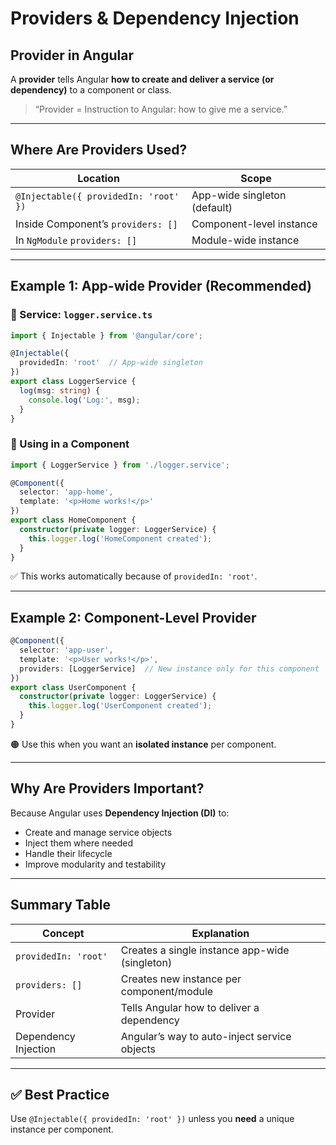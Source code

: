 # Providers & Dependency Injection

## Provider in Angular

A **provider** tells Angular **how to create and deliver a service (or dependency)** to a component or class.

> “Provider = Instruction to Angular: how to give me a service.”

---

## Where Are Providers Used?

| Location                          | Scope                          |
|----------------------------------|---------------------------------|
| `@Injectable({ providedIn: 'root' })` | App-wide singleton (default) |
| Inside Component’s `providers: []`   | Component-level instance       |
| In `NgModule` `providers: []`        | Module-wide instance           |

---

## Example 1: App-wide Provider (Recommended)

### 🔹 Service: `logger.service.ts`

```ts
import { Injectable } from '@angular/core';

@Injectable({
  providedIn: 'root'  // App-wide singleton
})
export class LoggerService {
  log(msg: string) {
    console.log('Log:', msg);
  }
}
```

### 🔹 Using in a Component

```ts
import { LoggerService } from './logger.service';

@Component({
  selector: 'app-home',
  template: '<p>Home works!</p>'
})
export class HomeComponent {
  constructor(private logger: LoggerService) {
    this.logger.log('HomeComponent created');
  }
}
```

✅ This works automatically because of `providedIn: 'root'`.

---

## Example 2: Component-Level Provider

```ts
@Component({
  selector: 'app-user',
  template: '<p>User works!</p>',
  providers: [LoggerService]  // New instance only for this component
})
export class UserComponent {
  constructor(private logger: LoggerService) {
    this.logger.log('UserComponent created');
  }
}
```

🟠 Use this when you want an **isolated instance** per component.

---

## Why Are Providers Important?

Because Angular uses **Dependency Injection (DI)** to:

- Create and manage service objects
- Inject them where needed
- Handle their lifecycle
- Improve modularity and testability

---

## Summary Table

| **Concept**            | **Explanation**                                   |
|------------------------|---------------------------------------------------|
| `providedIn: 'root'`   | Creates a single instance app-wide (singleton)    |
| `providers: []`        | Creates new instance per component/module         |
| Provider               | Tells Angular how to deliver a dependency         |
| Dependency Injection   | Angular’s way to auto-inject service objects      |

---

## ✅ Best Practice

Use `@Injectable({ providedIn: 'root' })` unless you **need** a unique instance per component.

